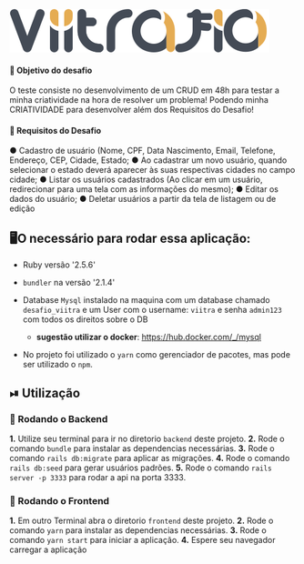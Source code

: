 ![Logo](https://raw.githubusercontent.com/danielbpc2/desafio-viitra/3d19b771ee493226fe27c720228621d5620873ed/frontend/src/assets/viitrafio.svg)
#### 🌟 Objetivo do desafio
O teste consiste no desenvolvimento de um CRUD em 48h para testar a minha criatividade na hora de resolver um problema! Podendo minha CRIATIVIDADE para desenvolver além dos Requisitos do Desafio!

#### 📢 Requisitos do Desafio
● Cadastro de usuário (Nome, CPF, Data Nascimento, Email, Telefone,
Endereço, CEP, Cidade, Estado;
● Ao cadastrar um novo usuário, quando selecionar o estado deverá aparecer
às suas respectivas cidades no campo cidade;
● Listar os usuários cadastrados (Ao clicar em um usuário, redirecionar para
uma tela com as informações do mesmo);
● Editar os dados do usuário;
● Deletar usuários a partir da tela de listagem ou de edição

## 🖥O necessário para rodar essa aplicação:

* Ruby versão '2.5.6'

* `bundler` na versão '2.1.4' 

* Database `Mysql` instalado na maquina com um database chamado `desafio_viitra` e um User com o username: `viitra` e senha `admin123` com todos os direitos sobre o DB
    * **sugestão utilizar o docker**: https://hub.docker.com/_/mysql <br />

* No projeto foi utilizado o `yarn` como gerenciador de pacotes, mas pode ser utilizado o `npm`.

## ⏯ Utilização

### 🔨 Rodando o Backend
**1.** Utilize seu terminal para ir no diretorio `backend` deste projeto.
**2.** Rode o comando `bundle` para instalar as dependencias necessárias.
**3.** Rode o comando `rails db:migrate` para aplicar as migrações.
**4.** Rode o comando `rails db:seed` para gerar usuários padrões.
**5.** Rode o comando `rails server -p 3333` para rodar a api na porta 3333.

### 📃 Rodando o Frontend
**1.** Em outro Terminal abra o diretorio `frontend` deste projeto.
**2.** Rode o comando `yarn` para instalar as dependencias necessárias.
**3.** Rode o comando `yarn start` para iniciar a aplicação.
**4.** Espere seu navegador carregar a aplicação

